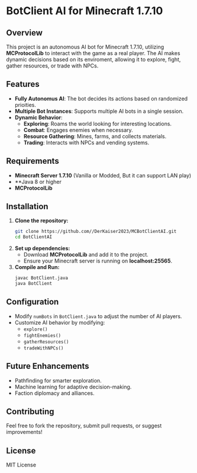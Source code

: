 # BotClient AI for Minecraft 1.7.10

## Overview
This project is an autonomous AI bot for Minecraft 1.7.10, utilizing **MCProtocolLib** to interact with the game as a real player. The AI makes dynamic decisions based on its enviroment, allowing it to explore, fight, gather resources, or trade with NPCs.

## Features
- **Fully Autonomus AI**: The bot decides its actions based on randomized prioities.
- **Multiple Bot Instances**: Supports multiple AI bots in a single session.
- **Dynamic Behavior**:
  - **Exploring**: Roams the world looking for interesting locations.
  - **Combat**: Engages enemies when necessary.
  - **Resource Gathering**: Mines, farms, and collects materials.
  - **Trading**: Interacts with NPCs and vending systems.

## Requirements
- **Minecraft Server 1.7.10** (Vanilla or Modded, But it can support LAN play)
- **Java 8 or higher
- **MCProtocolLib**

## Installation
1. **Clone the repository:**
    ```sh
    git clone https://github.com//DerKaiser2023/MCBotClientAI.git
    cd BotClientAI
    ```
2. **Set up dependencies:**
   - Download **MCProtocolLib** and add it to the project.
   - Ensure your Minecraft server is running on **localhost:25565**.
3. **Compile and Run:**
   ```sh
   javac BotClient.java
   java BotClient
   ```

## Configuration
- Modify `numBots` in `BotClient.java` to adjust the number of AI players.
- Customize AI behavior by modifying:
  - `explore()`
  - `fightEnemies()`
  - `gatherResources()`
  - `tradeWithNPCs()`

## Future Enhancements
- Pathfinding for smarter exploration.
- Machine learning for adaptive decision-making.
- Faction diplomacy and alliances.

## Contributing
Feel free to fork the repository, submit pull requests, or suggest improvements!

## License
MIT License